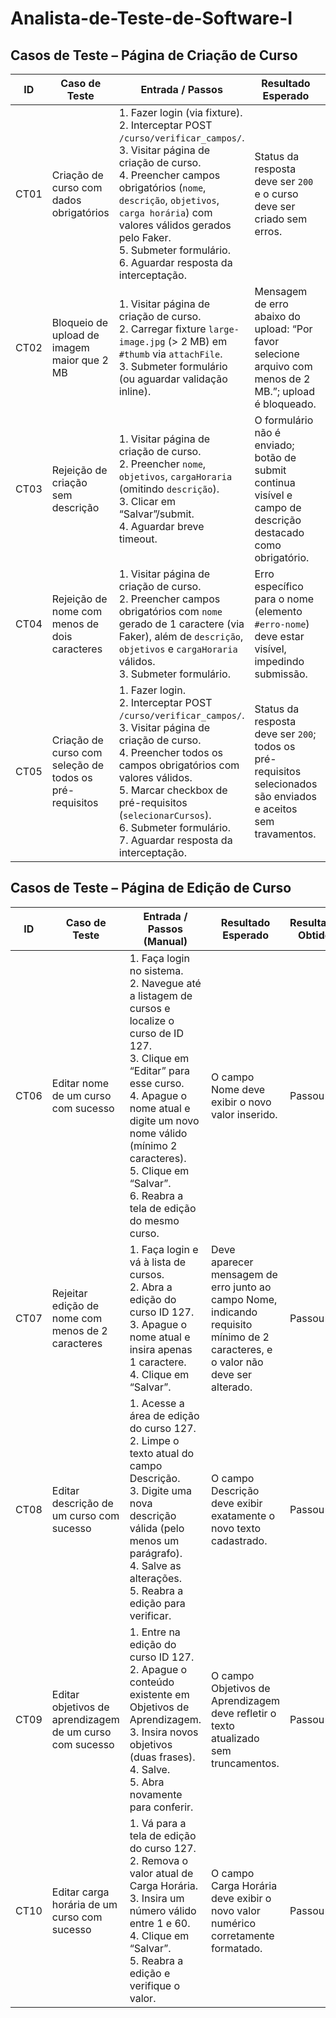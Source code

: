 # Analista-de-Teste-de-Software-I

## Casos de Teste – Página de Criação de Curso


| ID   | Caso de Teste                                           | Entrada / Passos                                                                                                                                                                                                                                                                                                                | Resultado Esperado                                                                                              | Resultado Obtido  |
| ---- | ------------------------------------------------------- | ------------------------------------------------------------------------------------------------------------------------------------------------------------------------------------------------------------------------------------------------------------------------------------------------------------------------------- | --------------------------------------------------------------------------------------------------------------- | ----------------- |
| CT01 | Criação de curso com dados obrigatórios                 | 1. Fazer login (via fixture).<br>2. Interceptar POST `/curso/verificar_campos/`.<br>3. Visitar página de criação de curso.<br>4. Preencher campos obrigatórios (`nome`, `descrição`, `objetivos`, `carga horária`) com valores válidos gerados pelo Faker.<br>5. Submeter formulário.<br>6. Aguardar resposta da interceptação. | Status da resposta deve ser `200` e o curso deve ser criado sem erros.                                          | Passou |
| CT02 | Bloqueio de upload de imagem maior que 2 MB                     | 1. Visitar página de criação de curso.<br>2. Carregar fixture `large-image.jpg` (> 2 MB) em `#thumb` via `attachFile`.<br>3. Submeter formulário (ou aguardar validação inline).                                                                                                                                                | Mensagem de erro abaixo do upload: “Por favor selecione arquivo com menos de 2 MB.”; upload é bloqueado.        | Passou |
| CT03 | Rejeição de criação sem descrição                       | 1. Visitar página de criação de curso.<br>2. Preencher `nome`, `objetivos`, `cargaHoraria` (omitindo `descrição`).<br>3. Clicar em “Salvar”/submit.<br>4. Aguardar breve timeout.                                                                                                                                               | O formulário não é enviado; botão de submit continua visível e campo de descrição destacado como obrigatório.   | Passou |
| CT04 | Rejeição de nome com menos de dois caracteres           | 1. Visitar página de criação de curso.<br>2. Preencher campos obrigatórios com `nome` gerado de 1 caractere (via Faker), além de `descrição`, `objetivos` e `cargaHoraria` válidos.<br>3. Submeter formulário.                                                                                                                  | Erro específico para o nome (elemento `#erro-nome`) deve estar visível, impedindo submissão.                    | Passou |
| CT05 | Criação de curso com seleção de todos os pré-requisitos | 1. Fazer login.<br>2. Interceptar POST `/curso/verificar_campos/`.<br>3. Visitar página de criação de curso.<br>4. Preencher todos os campos obrigatórios com valores válidos.<br>5. Marcar checkbox de pré-requisitos (`selecionarCursos`).<br>6. Submeter formulário.<br>7. Aguardar resposta da interceptação.               | Status da resposta deve ser `200`; todos os pré-requisitos selecionados são enviados e aceitos sem travamentos. | Passou |



## Casos de Teste – Página de Edição de Curso


| ID   | Caso de Teste                                            | Entrada / Passos (Manual)                                                                                                                                                                                                                                                                      | Resultado Esperado                                                                                                               | Resultado Obtido  |
| ---- | -------------------------------------------------------- | ---------------------------------------------------------------------------------------------------------------------------------------------------------------------------------------------------------------------------------------------------------------------------------------------- | -------------------------------------------------------------------------------------------------------------------------------- | ----------------- |
| CT06 | Editar nome de um curso com sucesso                      | 1. Faça login no sistema.<br>2. Navegue até a listagem de cursos e localize o curso de ID 127.<br>3. Clique em “Editar” para esse curso.<br>4. Apague o nome atual e digite um novo nome válido (mínimo 2 caracteres).<br>5. Clique em “Salvar”.<br>6. Reabra a tela de edição do mesmo curso. | O campo Nome deve exibir o novo valor inserido.                                                                                  | Passou |
| CT07 | Rejeitar edição de nome com menos de 2 caracteres        | 1. Faça login e vá à lista de cursos.<br>2. Abra a edição do curso ID 127.<br>3. Apague o nome atual e insira apenas 1 caractere.<br>4. Clique em “Salvar”.                                                                                                                                    | Deve aparecer mensagem de erro junto ao campo Nome, indicando requisito mínimo de 2 caracteres, e o valor não deve ser alterado. | Passou |
| CT08 | Editar descrição de um curso com sucesso                 | 1. Acesse a área de edição do curso 127.<br>2. Limpe o texto atual do campo Descrição.<br>3. Digite uma nova descrição válida (pelo menos um parágrafo).<br>4. Salve as alterações.<br>5. Reabra a edição para verificar.                                                                      | O campo Descrição deve exibir exatamente o novo texto cadastrado.                                                                | Passou |
| CT09 | Editar objetivos de aprendizagem de um curso com sucesso | 1. Entre na edição do curso ID 127.<br>2. Apague o conteúdo existente em Objetivos de Aprendizagem.<br>3. Insira novos objetivos (duas frases).<br>4. Salve.<br>5. Abra novamente para conferir.                                                                                               | O campo Objetivos de Aprendizagem deve refletir o texto atualizado sem truncamentos.                                             | Passou |
| CT10 | Editar carga horária de um curso com sucesso             | 1. Vá para a tela de edição do curso 127.<br>2. Remova o valor atual de Carga Horária.<br>3. Insira um número válido entre 1 e 60.<br>4. Clique em “Salvar”.<br>5. Reabra a edição e verifique o valor.                                                                                        | O campo Carga Horária deve exibir o novo valor numérico corretamente formatado.                                                  | Passou |

